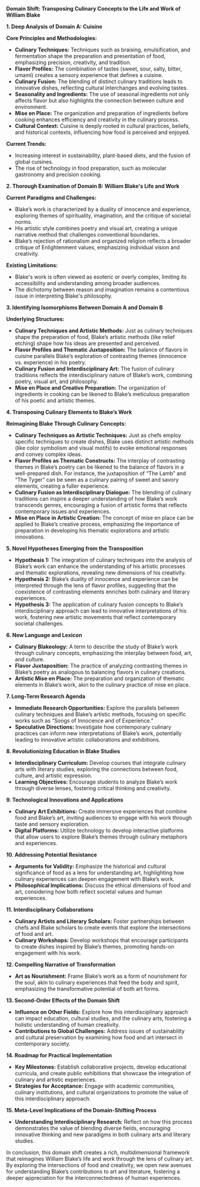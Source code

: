 **Domain Shift: Transposing Culinary Concepts to the Life and Work of William Blake**

**1. Deep Analysis of Domain A: Cuisine**

**Core Principles and Methodologies:**
- **Culinary Techniques:** Techniques such as braising, emulsification, and fermentation shape the preparation and presentation of food, emphasizing precision, creativity, and tradition.
- **Flavor Profiles:** The combination of tastes (sweet, sour, salty, bitter, umami) creates a sensory experience that defines a cuisine.
- **Culinary Fusion:** The blending of distinct culinary traditions leads to innovative dishes, reflecting cultural interchanges and evolving tastes.
- **Seasonality and Ingredients:** The use of seasonal ingredients not only affects flavor but also highlights the connection between culture and environment.
- **Mise en Place:** The organization and preparation of ingredients before cooking enhances efficiency and creativity in the culinary process.
- **Cultural Context:** Cuisine is deeply rooted in cultural practices, beliefs, and historical contexts, influencing how food is perceived and enjoyed.

**Current Trends:**
- Increasing interest in sustainability, plant-based diets, and the fusion of global cuisines.
- The rise of technology in food preparation, such as molecular gastronomy and precision cooking.

**2. Thorough Examination of Domain B: William Blake's Life and Work**

**Current Paradigms and Challenges:**
- Blake’s work is characterized by a duality of innocence and experience, exploring themes of spirituality, imagination, and the critique of societal norms.
- His artistic style combines poetry and visual art, creating a unique narrative method that challenges conventional boundaries.
- Blake’s rejection of rationalism and organized religion reflects a broader critique of Enlightenment values, emphasizing individual vision and creativity.

**Existing Limitations:**
- Blake's work is often viewed as esoteric or overly complex, limiting its accessibility and understanding among broader audiences.
- The dichotomy between reason and imagination remains a contentious issue in interpreting Blake's philosophy.

**3. Identifying Isomorphisms Between Domain A and Domain B**

**Underlying Structures:**
- **Culinary Techniques and Artistic Methods:** Just as culinary techniques shape the preparation of food, Blake’s artistic methods (like relief etching) shape how his ideas are presented and perceived.
- **Flavor Profiles and Thematic Juxtaposition:** The balance of flavors in cuisine parallels Blake’s exploration of contrasting themes (innocence vs. experience) in his poetry.
- **Culinary Fusion and Interdisciplinary Art:** The fusion of culinary traditions reflects the interdisciplinary nature of Blake’s work, combining poetry, visual art, and philosophy.
- **Mise en Place and Creative Preparation:** The organization of ingredients in cooking can be likened to Blake’s meticulous preparation of his poetic and artistic themes.

**4. Transposing Culinary Elements to Blake’s Work**

**Reimagining Blake Through Culinary Concepts:**
- **Culinary Techniques as Artistic Techniques:** Just as chefs employ specific techniques to create dishes, Blake uses distinct artistic methods (like color symbolism and visual motifs) to evoke emotional responses and convey complex ideas.
- **Flavor Profiles as Thematic Constructs:** The interplay of contrasting themes in Blake’s poetry can be likened to the balance of flavors in a well-prepared dish. For instance, the juxtaposition of “The Lamb” and “The Tyger” can be seen as a culinary pairing of sweet and savory elements, creating a fuller experience.
- **Culinary Fusion as Interdisciplinary Dialogue:** The blending of culinary traditions can inspire a deeper understanding of how Blake’s work transcends genres, encouraging a fusion of artistic forms that reflects contemporary issues and experiences.
- **Mise en Place in Artistic Creation:** The concept of mise en place can be applied to Blake’s creative process, emphasizing the importance of preparation in developing his thematic explorations and artistic innovations.

**5. Novel Hypotheses Emerging from the Transposition**

- **Hypothesis 1:** The integration of culinary techniques into the analysis of Blake’s work can enhance the understanding of his artistic processes and thematic explorations, revealing new dimensions of his creativity.
- **Hypothesis 2:** Blake’s duality of innocence and experience can be interpreted through the lens of flavor profiles, suggesting that the coexistence of contrasting elements enriches both culinary and literary experiences.
- **Hypothesis 3:** The application of culinary fusion concepts to Blake’s interdisciplinary approach can lead to innovative interpretations of his work, fostering new artistic movements that reflect contemporary societal challenges.

**6. New Language and Lexicon**

- **Culinary Blakeology:** A term to describe the study of Blake’s work through culinary concepts, emphasizing the interplay between food, art, and culture.
- **Flavor Juxtaposition:** The practice of analyzing contrasting themes in Blake’s poetry as analogous to balancing flavors in culinary creations.
- **Artistic Mise en Place:** The preparation and organization of thematic elements in Blake’s work, akin to the culinary practice of mise en place.

**7. Long-Term Research Agenda**

- **Immediate Research Opportunities:** Explore the parallels between culinary techniques and Blake’s artistic methods, focusing on specific works such as “Songs of Innocence and of Experience.”
- **Speculative Directions:** Investigate how contemporary culinary practices can inform new interpretations of Blake’s work, potentially leading to innovative artistic collaborations and exhibitions.

**8. Revolutionizing Education in Blake Studies**

- **Interdisciplinary Curriculum:** Develop courses that integrate culinary arts with literary studies, exploring the connections between food, culture, and artistic expression.
- **Learning Objectives:** Encourage students to analyze Blake’s work through diverse lenses, fostering critical thinking and creativity.

**9. Technological Innovations and Applications**

- **Culinary Art Exhibitions:** Create immersive experiences that combine food and Blake’s art, inviting audiences to engage with his work through taste and sensory exploration.
- **Digital Platforms:** Utilize technology to develop interactive platforms that allow users to explore Blake’s themes through culinary metaphors and experiences.

**10. Addressing Potential Resistance**

- **Arguments for Validity:** Emphasize the historical and cultural significance of food as a lens for understanding art, highlighting how culinary experiences can deepen engagement with Blake’s work.
- **Philosophical Implications:** Discuss the ethical dimensions of food and art, considering how both reflect societal values and human experiences.

**11. Interdisciplinary Collaborations**

- **Culinary Artists and Literary Scholars:** Foster partnerships between chefs and Blake scholars to create events that explore the intersections of food and art.
- **Culinary Workshops:** Develop workshops that encourage participants to create dishes inspired by Blake’s themes, promoting hands-on engagement with his work.

**12. Compelling Narrative of Transformation**

- **Art as Nourishment:** Frame Blake’s work as a form of nourishment for the soul, akin to culinary experiences that feed the body and spirit, emphasizing the transformative potential of both art forms.

**13. Second-Order Effects of the Domain Shift**

- **Influence on Other Fields:** Explore how this interdisciplinary approach can impact education, cultural studies, and the culinary arts, fostering a holistic understanding of human creativity.
- **Contributions to Global Challenges:** Address issues of sustainability and cultural preservation by examining how food and art intersect in contemporary society.

**14. Roadmap for Practical Implementation**

- **Key Milestones:** Establish collaborative projects, develop educational curricula, and create public exhibitions that showcase the integration of culinary and artistic experiences.
- **Strategies for Acceptance:** Engage with academic communities, culinary institutions, and cultural organizations to promote the value of this interdisciplinary approach.

**15. Meta-Level Implications of the Domain-Shifting Process**

- **Understanding Interdisciplinary Research:** Reflect on how this process demonstrates the value of blending diverse fields, encouraging innovative thinking and new paradigms in both culinary arts and literary studies.

In conclusion, this domain shift creates a rich, multidimensional framework that reimagines William Blake’s life and work through the lens of culinary art. By exploring the intersections of food and creativity, we open new avenues for understanding Blake’s contributions to art and literature, fostering a deeper appreciation for the interconnectedness of human experiences.